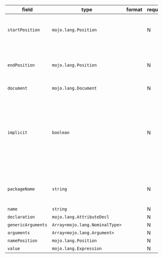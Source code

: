 | field | type | format | required | default | description |
|---|---|---|---|---|---|
| `startPosition` | `mojo.lang.Position` |  | N |  | position of first character belonging to the Expr |
| `endPosition` | `mojo.lang.Position` |  | N |  | position of first character immediately after the Expr |
| `document` | `mojo.lang.Document` |  | N |  |  |
| `implicit` | `boolean` |  | N |  | Whether the Attribute represents something directly written in source orit was implicitly generated by the mojo parser. |
| `packageName` | `string` |  | N |  | the package which this attribute belong to |
| `name` | `string` |  | N |  |
| `declaration` | `mojo.lang.AttributeDecl` |  | N |  |  |
| `genericArguments` | `Array<mojo.lang.NominalType>` |  | N |  |  |
| `arguments` | `Array<mojo.lang.Argument>` |  | N |  |
| `namePosition` | `mojo.lang.Position` |  | N |  |  |
| `value` | `mojo.lang.Expression` |  | N |  |
